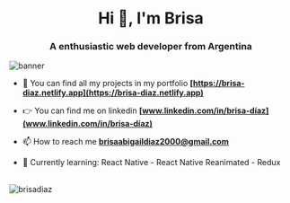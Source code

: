<h1 align="center">Hi 👋, I'm Brisa</h1>
<h3 align="center">A enthusiastic web developer from Argentina</h3>
<img src="https://res.cloudinary.com/myproyects/image/upload/v1651175957/proyects/techs_ivqnmh.png" alt="banner" /> 

- 💼 You can find all my projects in my portfolio **[https://brisa-diaz.netlify.app](https://brisa-diaz.netlify.app)**

- 👉 You can find me on linkedin **[www.linkedin.com/in/brisa-díaz](www.linkedin.com/in/brisa-díaz)**

- 📫 How to reach me **brisaabigaildiaz2000@gmail.com**

- 🌱 Currently learning: React Native - React Native Reanimated - Redux 
  <br> </br>
<p ><img align="center" src="https://github-readme-stats.vercel.app/api/top-langs?username=brisadiaz&show_icons=true&locale=en&layout=compact" alt="brisadiaz" /></p>

